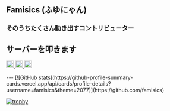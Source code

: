 ## Famisics (ふゆにゃん)
### そのうちたくさん動き出すコントリビューター
サーバーを叩きます
---
<p align="left">
  <a href="https://github.com/famisics">
    <img height="20" src="https://img.shields.io/github/followers/famisics?label=follow&logo=github&style=flat" />
  </a>
  <a href="http://qiita.com/famisics">
    <img height="20" src="https://qiita-badge.apiapi.app/s/famisics/posts.svg" />
    <img height="20" src="https://qiita-badge.apiapi.app/s/famisics/contributions.svg" />
  </a>
</p>
---
[![GitHub stats](https://github-profile-summary-cards.vercel.app/api/cards/profile-details?username=famisics&theme=2077)](https://github.com/famisics)

[![trophy](https://github-profile-trophy.vercel.app/?username=famisics&theme=radical)](https://github.com/famisics/github-profile-trophy)

